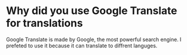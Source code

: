 # Why did you use Google Translate for translations

Google Translate is made by Google, the most powerful search engine. I prefeted to use it because it can translate to diffrent languges.
